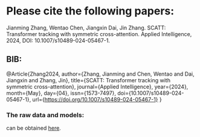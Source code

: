 # Please cite the following papers:
Jianming Zhang, Wentao Chen, Jiangxin Dai, Jin Zhang. SCATT: Transformer tracking with symmetric cross-attention. Applied Intelligence, 2024, DOI: 10.1007/s10489-024-05467-1. 

## BIB:
@Article{Zhang2024,
author={Zhang, Jianming
and Chen, Wentao
and Dai, Jiangxin
and Zhang, Jin},
title={SCATT: Transformer tracking with symmetric cross-attention},
journal={Applied Intelligence},
year={2024},
month={May},
day={04},
issn={1573-7497},
doi={10.1007/s10489-024-05467-1},
url={https://doi.org/10.1007/s10489-024-05467-1}
}

### The raw data and models:
can be obtained [here](https://pan.baidu.com/s/15XGV2kzxlDjickXOwsFGng?pwd=yyjy). 

